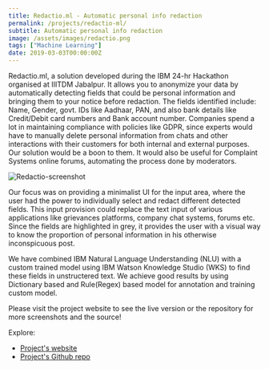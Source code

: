 ```yaml
---
title: Redactio.ml - Automatic personal info redaction 
permalink: /projects/redactio-ml/
subtitle: Automatic personal info redaction
image: /assets/images/redactio.png
tags: ["Machine Learning"]
date: 2019-03-03T00:00:00Z
---
```


Redactio.ml, a solution developed during the IBM 24-hr Hackathon organised at IIITDM Jabalpur. It allows you to anonymize your data by automatically detecting fields that could be personal information and bringing them to your notice before redaction. The fields identified include: Name, Gender, govt. IDs like Aadhaar, PAN, and also bank details like Credit/Debit card numbers and Bank account number. Companies spend a lot in maintaining compliance with policies like GDPR, since experts would have to manually delete personal information from chats and other interactions with their customers for both internal and external purposes. Our solution would be a boon to them. It would also be useful for Complaint Systems online forums, automating the process done by moderators.


![Redactio-screenshot](https://raw.githubusercontent.com/amhndu/Hackathon2019/master/screenshots/review_example.png)

Our focus was on providing a minimalist UI for the input area, where the user had the power to individually select and redact different detected fields. This input provision could replace the text input of various applications like grievances platforms, company chat systems, forums etc. Since the fields are highlighted in grey, it provides the user with a visual way to know the proportion of personal information in his otherwise inconspicuous post.

We have combined IBM Natural Language Understanding (NLU) with a custom trained model using IBM Watson Knowledge Studio (WKS) to find these fields in unstructered text. We achieve good results by using Dictionary based and Rule(Regex) based model for annotation and training custom model.

Please visit the project website to see the live version or the repository for more screenshots and the source!

Explore:
* [Project's website][project-website]
* [Project's Github repo][project-github-repo]

[project-website]: https://redactio.herokuapp.com/
[project-github-repo]: https://github.com/amhndu/Hackathon2019